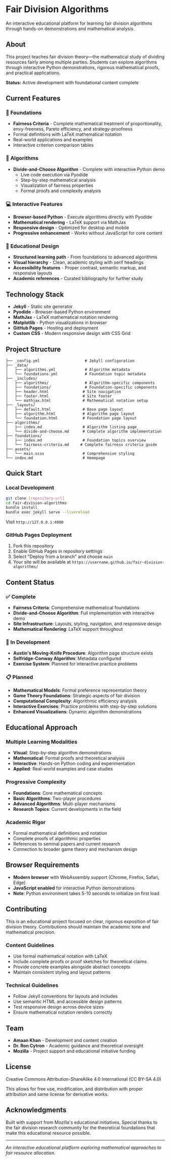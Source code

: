 # Fair Division Algorithms

An interactive educational platform for learning fair division algorithms through hands-on demonstrations and mathematical analysis.

## About

This project teaches fair division theory—the mathematical study of dividing resources fairly among multiple parties. Students can explore algorithms through interactive Python demonstrations, rigorous mathematical proofs, and practical applications.

**Status:** Active development with foundational content complete

## Current Features

### 🎯 **Foundations**
- **Fairness Criteria** - Complete mathematical treatment of proportionality, envy-freeness, Pareto efficiency, and strategy-proofness
- Formal definitions with LaTeX mathematical notation
- Real-world applications and examples
- Interactive criterion comparison tables

### 🔬 **Algorithms**
- **Divide-and-Choose Algorithm** - Complete with interactive Python demo
  - Live code execution via Pyodide
  - Step-by-step mathematical analysis
  - Visualization of fairness properties
  - Formal proofs and complexity analysis

### 💻 **Interactive Features**
- **Browser-based Python** - Execute algorithms directly with Pyodide
- **Mathematical rendering** - LaTeX support via MathJax
- **Responsive design** - Optimized for desktop and mobile
- **Progressive enhancement** - Works without JavaScript for core content

### 🎨 **Educational Design**
- **Structured learning path** - From foundations to advanced algorithms
- **Visual hierarchy** - Clean, academic styling with serif headings
- **Accessibility features** - Proper contrast, semantic markup, and responsive layouts
- **Academic references** - Curated bibliography for further study

## Technology Stack

- **Jekyll** - Static site generator
- **Pyodide** - Browser-based Python environment
- **MathJax** - LaTeX mathematical notation rendering
- **Matplotlib** - Python visualizations in browser
- **GitHub Pages** - Hosting and deployment
- **Custom CSS** - Modern responsive design with CSS Grid

## Project Structure

```
├── _config.yml                    # Jekyll configuration
├── _data/
│   ├── algorithms.yml             # Algorithm metadata
│   └── foundations.yml            # Foundation topic metadata
├── _includes/
│   ├── algorithms/                # Algorithm-specific components
│   ├── foundations/               # Foundation-specific components
│   ├── header.html               # Site navigation
│   ├── footer.html               # Site footer
│   └── mathjax.html              # Mathematical notation setup
├── _layouts/
│   ├── default.html              # Base page layout
│   ├── algorithm.html            # Algorithm page layout
│   └── foundation.html           # Foundation page layout
├── algorithms/
│   ├── index.md                  # Algorithm listing page
│   └── divide-and-choose.md      # Complete algorithm implementation
├── foundations/
│   ├── index.md                  # Foundation topics overview
│   └── fairness-criteria.md     # Complete fairness criteria guide
├── assets/
│   └── main.scss                 # Comprehensive styling
└── index.md                      # Homepage
```

## Quick Start

### Local Development
```bash
git clone [repository-url]
cd fair-division-algorithms
bundle install
bundle exec jekyll serve --livereload
```
Visit `http://127.0.0.1:4000`

### GitHub Pages Deployment
1. Fork this repository
2. Enable GitHub Pages in repository settings
3. Select "Deploy from a branch" and choose `main`
4. Your site will be available at `https://username.github.io/fair-division-algorithms/`

## Content Status

### ✅ Complete
- **Fairness Criteria**: Comprehensive mathematical foundations
- **Divide-and-Choose Algorithm**: Full implementation with interactive demo
- **Site Infrastructure**: Layouts, styling, navigation, and responsive design
- **Mathematical Rendering**: LaTeX support throughout

### 🚧 In Development
- **Austin's Moving-Knife Procedure**: Algorithm page structure exists
- **Selfridge-Conway Algorithm**: Metadata configured
- **Exercise System**: Planned for interactive practice problems

### 📋 Planned
- **Mathematical Models**: Formal preference representation theory
- **Game Theory Foundations**: Strategic aspects of fair division
- **Computational Complexity**: Algorithmic efficiency analysis
- **Interactive Exercises**: Practice problems with step-by-step solutions
- **Enhanced Visualizations**: Dynamic algorithm demonstrations

## Educational Approach

### **Multiple Learning Modalities**
- **Visual**: Step-by-step algorithm demonstrations
- **Mathematical**: Formal proofs and theoretical analysis
- **Interactive**: Hands-on Python coding and experimentation
- **Applied**: Real-world examples and case studies

### **Progressive Complexity**
- **Foundations**: Core mathematical concepts
- **Basic Algorithms**: Two-player procedures
- **Advanced Algorithms**: Multi-player mechanisms
- **Research Topics**: Current developments in the field

### **Academic Rigor**
- Formal mathematical definitions and notation
- Complete proofs of algorithmic properties
- References to seminal papers and current research
- Connection to broader game theory and mechanism design

## Browser Requirements

- **Modern browser** with WebAssembly support (Chrome, Firefox, Safari, Edge)
- **JavaScript enabled** for interactive Python demonstrations
- **Note**: Python environment takes 5-10 seconds to initialize on first load

## Contributing

This is an educational project focused on clear, rigorous exposition of fair division theory. Contributions should maintain the academic tone and mathematical precision.

### Content Guidelines
- Use formal mathematical notation with LaTeX
- Include complete proofs or proof sketches for theoretical claims
- Provide concrete examples alongside abstract concepts
- Maintain consistent styling and layout patterns

### Technical Guidelines
- Follow Jekyll conventions for layouts and includes
- Use semantic HTML and accessible design patterns
- Test responsive design across device sizes
- Ensure mathematical notation renders correctly

## Team

- **Amaan Khan** - Development and content creation
- **Dr. Ron Cytron** - Academic guidance and theoretical oversight
- **Mozilla** - Project support and educational initiative funding

## License

Creative Commons Attribution-ShareAlike 4.0 International (CC BY-SA 4.0)

This allows for free use, modification, and distribution with proper attribution and same license for derivative works.

## Acknowledgments

Built with support from Mozilla's educational initiatives. Special thanks to the fair division research community for the theoretical foundations that make this educational resource possible.

---

*An interactive educational platform exploring mathematical approaches to fair resource allocation.*
